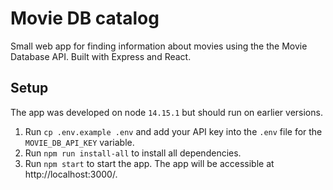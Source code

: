 # Movie DB catalog

Small web app for finding information about movies using the the Movie Database API. Built with Express and React.

## Setup

The app was developed on node `14.15.1` but should run on earlier versions.

1.  Run `cp .env.example .env` and add your API key into the `.env` file for the `MOVIE_DB_API_KEY` variable.
2.  Run `npm run install-all` to install all dependencies.
3.  Run `npm start` to start the app. The app will be accessible at http://localhost:3000/.
